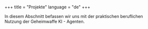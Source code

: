 +++
title = "Projekte" 
language = "de"
+++

In diesem Abschnitt befassen wir uns mit der praktischen beruflichen Nutzung der Geheimwaffe KI - Agenten.
